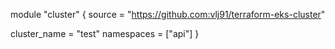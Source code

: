 module "cluster" {
  source = "https://github.com:vlj91/terraform-eks-cluster"

  cluster_name = "test"
  namespaces = ["api"]
}
